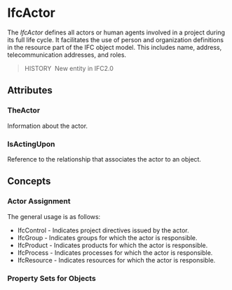 # IfcActor

The _IfcActor_ defines all actors or human agents involved in a project during its full life cycle. It facilitates the use of person and organization definitions in the resource part of the IFC object model. This includes name, address, telecommunication addresses, and roles.

> HISTORY&nbsp; New entity in IFC2.0

## Attributes

### TheActor
Information about the actor.

### IsActingUpon
Reference to the relationship that associates the actor to an object.

## Concepts

### Actor Assignment

The general usage is as follows:

 * IfcControl -  Indicates project directives issued by the actor.
 * IfcGroup - Indicates groups for which the actor is responsible.
 * IfcProduct - Indicates products for which the actor is responsible.
 * IfcProcess - Indicates processes for which the actor is responsible.
 * IfcResource - Indicates resources for which the actor is responsible.

### Property Sets for Objects


